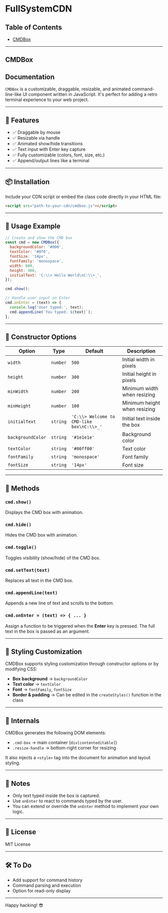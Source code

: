 # FullSystemCDN

## Table of Contents

- [CMDBox](#CMDBox)

---

## CMDBox

## Documentation

`CMDBox` is a customizable, draggable, resizable, and animated command-line-like UI component written in JavaScript. It's perfect for adding a retro terminal experience to your web project.

---

## 🚀 Features

- ✅ Draggable by mouse
- ✅ Resizable via handle
- ✅ Animated show/hide transitions
- ✅ Text input with Enter key capture
- ✅ Fully customizable (colors, font, size, etc.)
- ✅ Append/output lines like a terminal

---

## 📦 Installation

Include your CDN script or embed the class code directly in your HTML file:

```html
<script src="path-to-your-cdn/cmdbox.js"></script>
```

---

## 🧱 Usage Example

```javascript
// Create and show the CMD box
const cmd = new CMDBox({
  backgroundColor: '#000',
  textColor: '#0f0',
  fontSize: '14px',
  fontFamily: 'monospace',
  width: 600,
  height: 400,
  initialText: 'C:\\> Hello World\nC:\\>_',
});

cmd.show();

// Handle user input on Enter
cmd.onEnter = (text) => {
  console.log('User typed:', text);
  cmd.appendLine(`You typed: ${text}`);
};
```

---

## 🧰 Constructor Options

| Option         | Type     | Default                              | Description                          |
|----------------|----------|--------------------------------------|--------------------------------------|
| `width`        | `number` | `500`                                | Initial width in pixels              |
| `height`       | `number` | `300`                                | Initial height in pixels             |
| `minWidth`     | `number` | `200`                                | Minimum width when resizing          |
| `minHeight`    | `number` | `100`                                | Minimum height when resizing         |
| `initialText`  | `string` | `'C:\\> Welcome to CMD-like box\nC:\\>_'` | Initial text inside the box          |
| `backgroundColor` | `string` | `'#1e1e1e'`                       | Background color                     |
| `textColor`    | `string` | `'#00ff00'`                          | Text color                           |
| `fontFamily`   | `string` | `'monospace'`                        | Font family                          |
| `fontSize`     | `string` | `'14px'`                             | Font size                            |

---

## 🧪 Methods

### `cmd.show()`
Displays the CMD box with animation.

### `cmd.hide()`
Hides the CMD box with animation.

### `cmd.toggle()`
Toggles visibility (show/hide) of the CMD box.

### `cmd.setText(text)`
Replaces all text in the CMD box.

### `cmd.appendLine(text)`
Appends a new line of text and scrolls to the bottom.

### `cmd.onEnter = (text) => { ... }`
Assign a function to be triggered when the **Enter** key is pressed. The full text in the box is passed as an argument.

---

## 🎨 Styling Customization

CMDBox supports styling customization through constructor options or by modifying CSS:

- **Box background** → `backgroundColor`
- **Text color** → `textColor`
- **Font** → `fontFamily`, `fontSize`
- **Border & padding** → Can be edited in the `createStyles()` function in the class

---

## 🧱 Internals

CMDBox generates the following DOM elements:

- `.cmd-box` → main container (`div[contenteditable]`)
- `.resize-handle` → bottom-right corner for resizing

It also injects a `<style>` tag into the document for animation and layout styling.

---

## 📝 Notes

- Only text typed inside the box is captured.
- Use `onEnter` to react to commands typed by the user.
- You can extend or override the `onEnter` method to implement your own logic.

---

## 📄 License

MIT License

---

## 🛠️ To Do

- Add support for command history
- Command parsing and execution
- Option for read-only display

---

Happy hacking! 😎
